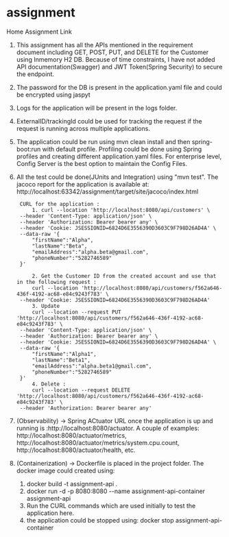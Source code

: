 # assignment
Home Assignment Link
1. This assignment has all the APIs mentioned in the requirement document including GET, POST, PUT, and DELETE for the Customer using Inmemory H2 DB. Because of time constraints, I have not added API documentation(Swagger) and JWT Token(Spring Security) to secure the endpoint.

2. The password for the DB is present in the application.yaml file and could be encrypted using jaspyt
3. Logs for the application will be present in the logs folder.
4. ExternalID/trackingId could be used for tracking the request if the request is running across multiple applications.

5. The application could be run using mvn clean install and then spring-boot:run with default profile. Profiling could be done using Spring profiles and creating different application.yaml files. For enterprise level, Config Server is the best option to maintain the Config Files.

6. All the test could be done(JUnits and Integration) using "mvn test". The jacoco report for the application is available at: http://localhost:63342/assignment/target/site/jacoco/index.html

		CURL for the application :
			1. curl --location 'http://localhost:8080/api/customers' \
		--header 'Content-Type: application/json' \
		--header 'Authorization: Bearer bearer any' \
		--header 'Cookie: JSESSIONID=6824D6E3556390D3603C9F798D26AD4A' \
		--data-raw '{
			"firstName":"Alpha",
			"lastName":"Beta",
			"emailAddress":"alpha.beta@gmail.com",
			"phoneNumber":"5282746589"
		}'

			2. Get the Customer ID from the created account and use that in the following request :
			curl --location 'http://localhost:8080/api/customers/f562a646-436f-4192-ac68-e84c9243f783' \
		--header 'Cookie: JSESSIONID=6824D6E3556390D3603C9F798D26AD4A'
			3. Update 
			curl --location --request PUT 'http://localhost:8080/api/customers/f562a646-436f-4192-ac68-e84c9243f783' \
		--header 'Content-Type: application/json' \
		--header 'Authorization: Bearer bearer any' \
		--header 'Cookie: JSESSIONID=6824D6E3556390D3603C9F798D26AD4A' \
		--data-raw '{
			"firstName":"Alpha1",
			"lastName":"Beta1",
			"emailAddress":"alpha.beta1@gmail.com",
			"phoneNumber":"5282746589"
		}'
			4. Delete :
			curl --location --request DELETE 'http://localhost:8080/api/customers/f562a646-436f-4192-ac68-e84c9243f783' \
		--header 'Authorization: Bearer bearer any'

5. (Observability) -> Spring ACtuator URL once the application is up and running is :http://localhost:8080/actuator. A couple of examples: http://localhost:8080/actuator/metrics, http://localhost:8080/actuator/metrics/system.cpu.count, http://localhost:8080/actuator/health, etc.

6. (Containerization) -> Dockerfile is placed in the project folder. The docker image could created using:
	1.	docker build -t assignment-api .
	2.  docker run -d -p 8080:8080 --name assignment-api-container assignment-api
	3.  Run the CURL commands which are used initially to test the application here.
	4. the application could be stopped using: docker stop assignment-api-container






